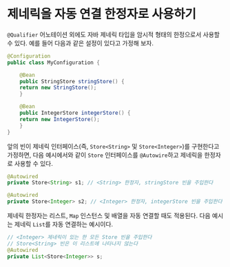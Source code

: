 # 제네릭을 자동 연결 한정자로 사용하기

`@Qualifier` 어노테이션 외에도 자바 제네릭 타입을 암시적 형태의 한정으로서 사용할 수 있다. 예를 들어 다음과 같은 설정이 있다고 가정해 보자.

```java
@Configuration
public class MyConfiguration {

    @Bean
    public StringStore stringStore() {
	return new StringStore();
    }

    @Bean
    public IntegerStore integerStore() {
	return new IntegerStore();
    }
}
```

앞의 빈이 제네릭 인터페이스(즉, `Store<String>` 및 `Store<Integer>`)를 구현한다고 가정하면, 다음 예시에서와 같이 `Store` 인터페이스를 `@Autowire`하고 제네릭을 한정자로 사용할 수 있다.

```java
@Autowired
private Store<String> s1; // <String> 한정자, stringStore 빈을 주입한다

@Autowired
private Store<Integer> s2; // <Integer> 한정자, integerStore 빈을 주입한다
```

제네릭 한정자는 리스트, `Map` 인스턴스 및 배열을 자동 연결할 때도 적용된다. 다음 예시는 제네릭 `List`를 자동 연결하는 예시이다.

```java
// <Integer> 제네릭이 있는 한 모든 Store 빈을 주입한다
// Store<String> 빈은 이 리스트에 나타나지 않는다
@Autowired
private List<Store<Integer>> s;
```
